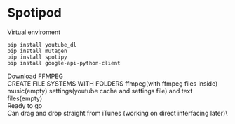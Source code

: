 # Spotipod
Virtual enviroment
```
pip install youtube_dl
pip install mutagen
pip install spotipy
pip install google-api-python-client
```
Download FFMPEG\
CREATE FILE SYSTEMS WITH FOLDERS ffmpeg(with ffmpeg files inside) music(empty) settings(youtube cache and settings file) and text files(empty)\
Ready to go\
Can drag and drop straight from iTunes (working on direct interfacing later)\
